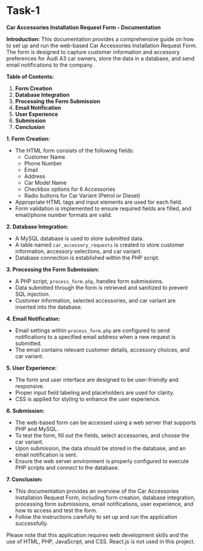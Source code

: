 # Task-1
**Car Accessories Installation Request Form - Documentation**

**Introduction:**
This documentation provides a comprehensive guide on how to set up and run the web-based Car Accessories Installation Request Form. The form is designed to capture customer information and accessory preferences for Audi A3 car owners, store the data in a database, and send email notifications to the company.

**Table of Contents:**
1. **Form Creation**
2. **Database Integration**
3. **Processing the Form Submission**
4. **Email Notification**
5. **User Experience**
6. **Submission**
7. **Conclusion**

**1. Form Creation:**
   - The HTML form consists of the following fields:
     - Customer Name
     - Phone Number
     - Email
     - Address
     - Car Model Name
     - Checkbox options for 6 Accessories
     - Radio buttons for Car Variant (Petrol or Diesel)
   - Appropriate HTML tags and input elements are used for each field.
   - Form validation is implemented to ensure required fields are filled, and email/phone number formats are valid.

**2. Database Integration:**
   - A MySQL database is used to store submitted data.
   - A table named `car_accessory_requests` is created to store customer information, accessory selections, and car variant.
   - Database connection is established within the PHP script.

**3. Processing the Form Submission:**
   - A PHP script, `process_form.php`, handles form submissions.
   - Data submitted through the form is retrieved and sanitized to prevent SQL injection.
   - Customer information, selected accessories, and car variant are inserted into the database.

**4. Email Notification:**
   - Email settings within `process_form.php` are configured to send notifications to a specified email address when a new request is submitted.
   - The email contains relevant customer details, accessory choices, and car variant.

**5. User Experience:**
   - The form and user interface are designed to be user-friendly and responsive.
   - Proper input field labeling and placeholders are used for clarity.
   - CSS is applied for styling to enhance the user experience.

**6. Submission:**
   - The web-based form can be accessed using a web server that supports PHP and MySQL.
   - To test the form, fill out the fields, select accessories, and choose the car variant.
   - Upon submission, the data should be stored in the database, and an email notification is sent.
   - Ensure the web server environment is properly configured to execute PHP scripts and connect to the database.

**7. Conclusion:**
   - This documentation provides an overview of the Car Accessories Installation Request Form, including form creation, database integration, processing form submissions, email notifications, user experience, and how to access and test the form.
   - Follow the instructions carefully to set up and run the application successfully.

Please note that this application requires web development skills and the use of HTML, PHP, JavaScript, and CSS. React.js is not used in this project.
